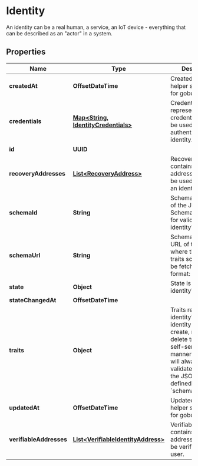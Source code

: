 

# Identity

An identity can be a real human, a service, an IoT device - everything that can be described as an \"actor\" in a system.

## Properties

Name | Type | Description | Notes
------------ | ------------- | ------------- | -------------
**createdAt** | **OffsetDateTime** | CreatedAt is a helper struct field for gobuffalo.pop. |  [optional]
**credentials** | [**Map&lt;String, IdentityCredentials&gt;**](IdentityCredentials.md) | Credentials represents all credentials that can be used for authenticating this identity. |  [optional]
**id** | **UUID** |  | 
**recoveryAddresses** | [**List&lt;RecoveryAddress&gt;**](RecoveryAddress.md) | RecoveryAddresses contains all the addresses that can be used to recover an identity. |  [optional]
**schemaId** | **String** | SchemaID is the ID of the JSON Schema to be used for validating the identity&#39;s traits. | 
**schemaUrl** | **String** | SchemaURL is the URL of the endpoint where the identity&#39;s traits schema can be fetched from.  format: url | 
**state** | **Object** | State is the identity&#39;s state. | 
**stateChangedAt** | **OffsetDateTime** |  |  [optional]
**traits** | **Object** | Traits represent an identity&#39;s traits. The identity is able to create, modify, and delete traits in a self-service manner. The input will always be validated against the JSON Schema defined in &#x60;schema_url&#x60;. | 
**updatedAt** | **OffsetDateTime** | UpdatedAt is a helper struct field for gobuffalo.pop. |  [optional]
**verifiableAddresses** | [**List&lt;VerifiableIdentityAddress&gt;**](VerifiableIdentityAddress.md) | VerifiableAddresses contains all the addresses that can be verified by the user. |  [optional]



